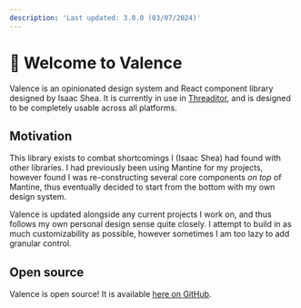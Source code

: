 ```yaml
---
description: 'Last updated: 3.0.0 (03/07/2024)'
---
```


# 👋 Welcome to Valence

Valence is an opinionated design system and React component library designed by Isaac Shea. It is currently in use in [Threaditor](https://threaditor.net/), and is designed to be completely usable across all platforms.

## Motivation

This library exists to combat shortcomings I (Isaac Shea) had found with other libraries. I had previously been using Mantine for my projects, however found I was re-constructing several core components _on top_ of Mantine, thus eventually decided to start from the bottom with my own design system.

Valence is updated alongside any current projects I work on, and thus follows my own personal design sense quite closely. I attempt to build in as much customizability as possible, however sometimes I am too lazy to add granular control.

## Open source

Valence is open source! It is available [here on GitHub](https://github.com/valence-dev/valence-ui).
